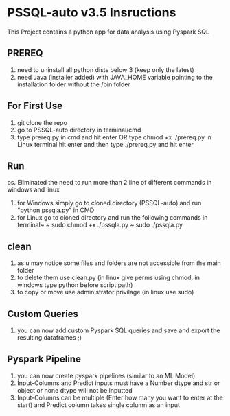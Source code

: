 # PSSQL-auto v3.5 Insructions
This Project contains a python app for data analysis using Pyspark SQL
## PREREQ
1. need to uninstall all python dists below 3 (keep only the latest)
2. need Java (installer added) with JAVA_HOME variable pointing to the installation folder without the /bin folder
## For First Use
1. git clone the repo
2. go to PSSQL-auto directory in terminal/cmd
3. type prereq.py in cmd and hit enter OR type chmod +x ./prereq.py in Linux terminal hit enter and then type ./prereq.py and hit enter
## Run
ps. Eliminated the need to run more than 2 line of different commands in windows and linux
1. for Windows simply go to cloned directory (PSSQL-auto) and run "python pssqla.py" in CMD
2. for Linux go to cloned directory and run the following commands in terminal~
    ~ sudo chmod +x ./pssqla.py
    ~ sudo ./pssqla.py
## clean
1. as u may notice some files and folders are not accessible from the main folder
2. to delete them use clean.py (in linux give perms using chmod, in windows type python before script path)
3. to copy or move use administrator privilage (in linux use sudo)
## Custom Queries
1. you can now add custom Pyspark SQL queries and save and export the resulting dataframes ;)
## Pyspark Pipeline
1. you can now create pyspark pipelines (similar to an ML Model)
2. Input-Columns and Predict inputs must have a Number dtype and str or object or none dtype will not be inputted
3. Input-Columns can be multiple (Enter how many you want to enter at the start) and Predict column takes single column as an input